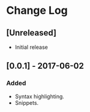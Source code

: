 # Change Log

## [Unreleased]
- Initial release

## [0.0.1] - 2017-06-02
### Added
- Syntax highlighting.
- Snippets.